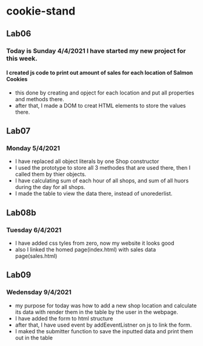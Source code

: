 # cookie-stand

## Lab06 
### Today is Sunday 4/4/2021 I have started my new project for this week.

#### I created js code to print out amount of sales for each location of Salmon Cookies

- this done by creating and opject for each location and put all properties and methods there.
- after that, I made a DOM to creat HTML elements to store the values there.

## Lab07
### Monday 5/4/2021 

- I have replaced all object literals by one Shop constructor
- I used the prototype to store all 3 methodes that are used there, then I called them by thier objects.
- I have calculating sum of each hour of all shops, and sum of all huors during the day for all shops.
- I made the table to view the data there, instead of unorederlist.

## Lab08b
### Tuesday 6/4/2021 

- I have added css tyles from zero, now my website it looks good
- also I linked the homed page(index.html) with sales data page(sales.html)

## Lab09
### Wedensday 9/4/2021 

- my purpose for today was how to add a new shop location and calculate its data with render them in the table by the user in the webpage.
- I have added the form to html structure
- after that, I have used event by addEeventListner on js to link the form.
- I maked the submitter function to save the inputted data and print them out in the table